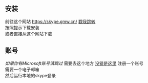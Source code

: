 ## 安装
前往这个网站 https://skype.gmw.cn/ [戳我跳转](https://skype.gmw.cn/)  
按照提示下载安装  
或者直接从这个网站下载  
## 账号
*如果你有Microsoft账号请跳过*
需要去这个地方 [没错是这里](https://signup.live.com/signup?lcid=1033&wa=wsignin1.0&rpsnv=13&ct=1656151569&rver=7.1.6819.0&wp=MBI_SSL&wreply=https%3a%2f%2flw.skype.com%2flogin%2foauth%2fproxy%3fclient_id%3d660426%26state%3dc079ef39-48cc-4c5e-a3e2-8c386e274f79%26redirect_uri%3dhttps%253A%252F%252Fskype.gmw.cn%252F%26response_type%3dpostgrant%26form%3dmicrosoft_registration%26fl%3dphone2&lc=1033&id=293290&mkt=zh-CN&psi=skype&lw=1&cobrandid=2befc4b5-19e3-46e8-8347-77317a16a5a5&client_flight=ReservedFlight33%2CReservedFligh&fl=phone2&lic=1&uaid=9a2150ffc4fe41358d28e90aa682d76d)
注册一个账号  
需要一个电子邮箱  
然后运行本地的skype登录
